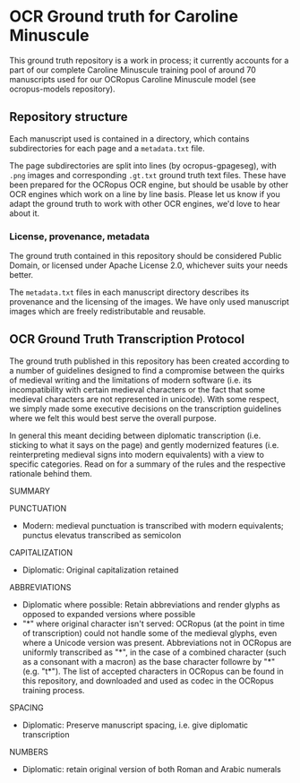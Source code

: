 # OCR Ground truth for Caroline Minuscule

This ground truth repository is a work in process; it currently accounts for a part of our complete Caroline Minuscule training pool of around 70 manuscripts used for our OCRopus Caroline Minuscule model (see ocropus-models repository).

## Repository structure

Each manuscript used is contained in a directory, which contains subdirectories for each page and a `metadata.txt` file.

The page subdirectories are split into lines (by ocropus-gpageseg), with `.png` images and corresponding `.gt.txt` ground truth text files. These have been prepared for the OCRopus OCR engine, but should be usable by other OCR engines which work on a line by line basis. Please let us know if you adapt the ground truth to work with other OCR engines, we'd love to hear about it.

### License, provenance, metadata

The ground truth contained in this repository should be considered Public Domain, or licensed under Apache License 2.0, whichever suits your needs better.

The `metadata.txt` files in each manuscript directory describes its provenance and the licensing of the images. We have only used manuscript images which are freely redistributable and reusable.



## OCR Ground Truth Transcription Protocol

The ground truth published in this repository has been created according to a number of guidelines designed to find a compromise
between the quirks of medieval writing and the limitations of modern software (i.e. its incompatibility with certain medieval characters or the fact that some 
medieval characters are not represented in unicode).
With some respect, we simply made some executive decisions on the transcription guidelines where we felt this would best serve the overall purpose.

In general this meant deciding between diplomatic transcription (i.e. sticking to what it says on the page) and
gently modernized features (i.e. reinterpreting medieval signs into modern equivalents) with a view to specific categories. Read on for a summary of the rules and the respective rationale behind them.



SUMMARY

PUNCTUATION
- Modern: medieval punctuation is transcribed with modern equivalents; punctus elevatus transcribed as semicolon

CAPITALIZATION
- Diplomatic: Original capitalization retained

ABBREVIATIONS
- Diplomatic where possible: Retain abbreviations and render glyphs as opposed to expanded versions where possible
- "\*" where original character isn't served: OCRopus (at the point in time of transcription) could not handle some of the medieval glyphs, even where a Unicode version was present. 
Abbreviations not in OCRopus are uniformly transcribed as "\*", in the case of a combined character (such as a consonant with a macron) as the base character followre by "\*" (e.g. "t\*").
The list of accepted characters in OCRopus can be found in this repository, and downloaded and used as codec in the OCRopus training process. 

SPACING
- Diplomatic: Preserve manuscript spacing, i.e. give diplomatic transcription

NUMBERS
- Diplomatic: retain original version of both Roman and Arabic numerals
